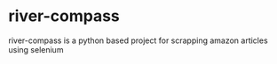 # river-compass

river-compass is a python based project for scrapping amazon articles using selenium

